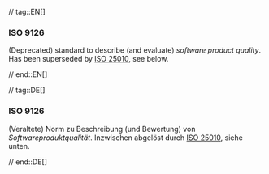 // tag::EN[]
### ISO 9126

(Deprecated) standard to describe (and evaluate) _software product quality_.
Has been superseded by [ISO 25010](#term-iso-25010), see below.


// end::EN[]

// tag::DE[]
### ISO 9126

(Veraltete) Norm zu Beschreibung (und Bewertung) von
*Softwareproduktqualität*. Inzwischen abgelöst
durch [ISO 25010](#term-iso-25010), siehe unten.



// end::DE[]

